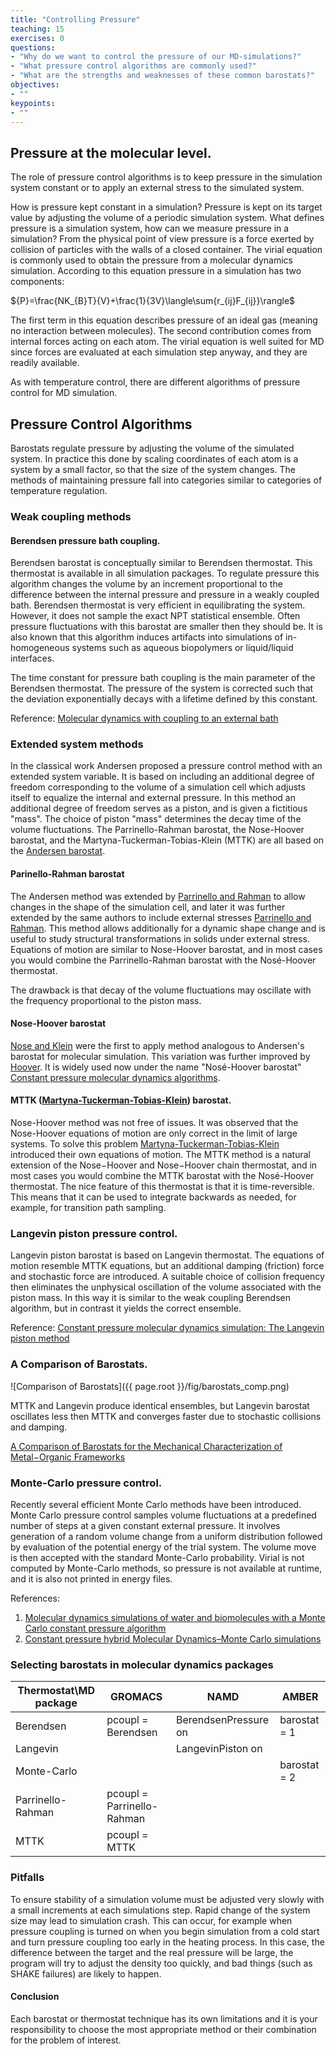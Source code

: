 ```yaml
---
title: "Controlling Pressure"
teaching: 15
exercises: 0
questions:
- "Why do we want to control the pressure of our MD-simulations?"
- "What pressure control algorithms are commonly used?"
- "What are the strengths and weaknesses of these common barostats?"
objectives:
- ""
keypoints:
- ""
---
```

## Pressure at the molecular level. 
The role of pressure control algorithms is to keep pressure in the simulation system constant or to apply an external stress to the simulated system. 

How is pressure kept constant in a simulation? Pressure is kept on its target value by adjusting the volume of a periodic simulation system. What defines pressure is a simulation system, how can we measure pressure in a simulation? From the physical point of view pressure is a force exerted by collision of particles with the walls of a closed container. The virial equation is commonly used to obtain the pressure from a molecular dynamics simulation. According to this equation pressure in a simulation has two components:

${P}=\frac{NK_{B}T}{V}+\frac{1}{3V}\langle\sum\{r_{ij}F_{ij}}\rangle$

The first term in this equation describes pressure of an ideal gas (meaning no interaction between molecules). The second contribution comes from internal forces acting on each atom. The virial equation is well suited for MD since forces are evaluated at each simulation step anyway, and they are readily available.

As with temperature control, there are different algorithms of pressure control for MD simulation. 

## Pressure Control Algorithms
 Barostats regulate pressure by adjusting the volume of the simulated system. In practice this done by scaling coordinates of each atom is a system by a small factor, so that the size of the system changes. The methods of maintaining pressure fall into categories similar to categories of temperature regulation.

### Weak coupling methods
#### Berendsen pressure bath coupling. 
Berendsen barostat is conceptually similar to Berendsen thermostat. This thermostat is available in all simulation packages. To regulate pressure this algorithm changes the volume by an increment proportional to the difference between the internal pressure and pressure in a weakly coupled bath. Berendsen thermostat is very efficient in equilibrating the system. However, it does not sample the exact NPT statistical ensemble. Often pressure fluctuations with this barostat are smaller then they should be. It is also known that this algorithm induces artifacts into simulations of in-homogeneous systems such as aqueous biopolymers or liquid/liquid interfaces.

The time constant for pressure bath coupling is the main parameter of the Berendsen thermostat. The pressure of the system is corrected such that the deviation exponentially decays with a lifetime defined by this constant. 

Reference: [Molecular dynamics with coupling to an external bath](https://aip.scitation.org/doi/10.1063/1.448118)

### Extended system methods
In the classical work Andersen proposed a pressure control method with an extended system variable. It is based on including an additional degree of freedom corresponding to the volume of a simulation cell which adjusts itself to equalize the internal and external pressure. In this method an additional degree of freedom serves as a piston, and is given a fictitious "mass". The choice of piston "mass" determines the decay time of the volume fluctuations. The Parrinello-Rahman barostat, the Nose-Hoover barostat, and the Martyna-Tuckerman-Tobias-Klein (MTTK) are all based on the [Andersen barostat](https://aip.scitation.org/doi/abs/10.1063/1.439486).

#### Parinello-Rahman barostat
 The Andersen method was extended by [Parrinello and Rahman](https://journals.aps.org/prl/abstract/10.1103/PhysRevLett.45.1196) to allow changes in the shape of the simulation cell, and later it was further extended by the same authors to include external stresses [Parrinello and Rahman](https://aip.scitation.org/doi/10.1063/1.328693). This method allows additionally for a dynamic shape change and is useful to study structural transformations in solids under external stress. Equations of motion are similar to Nose-Hoover barostat, and in most cases you would combine the Parrinello-Rahman barostat with the Nosé-Hoover thermostat.

The drawback is that decay of the volume fluctuations may oscillate with the frequency proportional to the piston mass. 

#### Nose-Hoover barostat
[Nose and Klein](https://www.tandfonline.com/doi/abs/10.1080/00268978300102851) were the first to apply method analogous to Andersen's barostat for molecular simulation.  This variation was further improved by [Hoover](https://journals.aps.org/pra/abstract/10.1103/PhysRevA.34.2499). It is widely used now under the name  "Nosé-Hoover barostat" [Constant pressure molecular dynamics algorithms](https://aip.scitation.org/doi/abs/10.1063/1.467468). 

#### MTTK ([Martyna-Tuckerman-Tobias-Klein](https://www.tandfonline.com/doi/abs/10.1080/00268979600100761)) barostat.
Nose-Hoover method was not free of issues. It was observed that the Nose-Hoover equations of motion are only correct in the limit of large systems. To solve this problem [Martyna-Tuckerman-Tobias-Klein](https://www.tandfonline.com/doi/abs/10.1080/00268979600100761) introduced their own equations of motion. The MTTK method is a natural extension of the Nose−́Hoover and Nose−́Hoover chain thermostat,  and in most cases you would combine the MTTK barostat with the Nosé-Hoover thermostat. The nice feature of this thermostat is that it is time-reversible. This means that it can be used to integrate backwards as needed, for example, for transition path sampling.
   
### Langevin piston pressure control.
Langevin piston barostat is based on Langevin thermostat. The equations of motion resemble MTTK equations, but an additional damping (friction) force and stochastic force are introduced. A suitable choice of collision frequency then eliminates the unphysical oscillation of the volume associated with the piston mass. In this way it is similar to the weak coupling Berendsen algorithm, but in contrast it yields the correct ensemble. 

Reference: [Constant pressure molecular dynamics simulation: The Langevin piston method](https://aip.scitation.org/doi/abs/10.1063/1.470648)

### A Comparison of Barostats.

![Comparison of Barostats]({{ page.root }}/fig/barostats_comp.png)

MTTK and Langevin produce identical ensembles, but Langevin barostat oscillates less then MTTK and converges faster due to stochastic collisions and damping.

[A Comparison of Barostats for the Mechanical Characterization of Metal−Organic Frameworks](https://pubs.acs.org/doi/pdf/10.1021/acs.jctc.5b00748)


### Monte-Carlo pressure control. 
Recently several efficient Monte Carlo methods have been introduced. Monte Carlo pressure control samples volume fluctuations at a predefined number of steps at a given constant external pressure. It involves generation of a random volume change from a uniform distribution followed by evaluation of the potential energy of the trial system. The volume move is then accepted with the standard Monte-Carlo probability. Virial is not computed by Monte-Carlo methods, so pressure is not available at runtime, and it is also not printed in energy files.

References: 

1. [Molecular dynamics simulations of water and biomolecules with a Monte Carlo constant pressure algorithm](https://www.sciencedirect.com/science/article/abs/pii/S0009261403021687)
2. [Constant pressure hybrid Molecular Dynamics–Monte Carlo simulations](https://aip.scitation.org/doi/10.1063/1.1420460)

### Selecting barostats in molecular dynamics packages

| Thermostat\MD package | GROMACS                      |  NAMD                    | AMBER         |
|-----------------------|------------------------------|--------------------------|---------------|
| Berendsen             | pcoupl = Berendsen           |  BerendsenPressure on    | barostat = 1  |
| Langevin              |                              |  LangevinPiston on       |               |   
| Monte-Carlo           |                              |                          | barostat = 2  |   
| Parrinello-Rahman     | pcoupl = Parrinello-Rahman   |                          |               |   
| MTTK                  | pcoupl = MTTK                |                          |               | 

### Pitfalls
To ensure stability of a simulation volume must be adjusted very slowly with a small increments at each simulations step. Rapid change of the system size may lead to simulation crash. This can occur, for example when pressure coupling is turned on when you begin simulation from a cold start and turn pressure coupling too early in the heating process. In this case, the difference between the target and the real pressure will be large, the program will try to adjust the density too quickly, and bad things (such as SHAKE failures) are likely to happen.

#### Conclusion
Each barostat or thermostat technique has its own limitations and it is your responsibility to choose the most appropriate method or their combination for the problem of interest.
